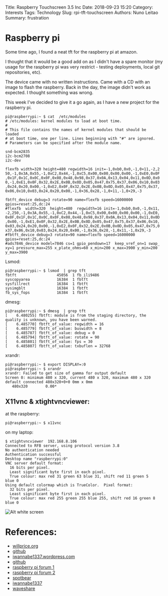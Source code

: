 Title: Raspberry Touchscreen 3.5 Inc
Date: 2018-09-23 15:20
Category: Interests
Tags: Technology
Slug: rpi-tft-touchscreen
Authors: Nuno Leitao
Summary: frustration

# Raspberry pi

Some time ago, I found a neat tft for the raspberry pi at amazon.

I thought that it would be a good add on as I didn't have a spare monitor (my usage for the raspberry pi was very restrict - testing deployments, local git repositories, etc).

The device came with no written instructions. Came with a CD with an image to flash the raspberry. Back in the day, the image didn't work as expected. I thought something was wrong.

This week I've decided to give it a go again, as I have a new project for the raspberry pi.



    pi@raspberrypi:~ $ cat  /etc/modules
    # /etc/modules: kernel modules to load at boot time.
    #
    # This file contains the names of kernel modules that should be     loaded
    # at boot time, one per line. Lines beginning with "#" are ignored.
    # Parameters can be specified after the module name.
    
    snd-bcm2835
    i2c-bcm2708  
    i2c-dev
    
    flexfb width=320 height=480 regwidth=16 init=-1,0xb0,0x0,-1,0×11,-2,2    50,-1,0x3A,0x55,-1,0xC2,0x44,-1,0xC5,0x00,0x00,0x00,0x00,-1,0xE0,0x0F    ,0x1F,0x1C,0x0C,0x0F,0x08,0x48,0x98,0x37,0x0A,0x13,0x04,0x11,0x0D,0x0    0,-1,0xE1,0x0F,0x32,0x2E,0x0B,0x0D,0x05,0x47,0x75,0x37,0x06,0x10,0x03    ,0x24,0x20,0x00,-1,0xE2,0x0F,0x32,0x2E,0x0B,0x0D,0x05,0x47,0x75,0x37,    0x06,0x10,0x03,0x24,0x20,0x00,-1,0×36,0x28,-1,0×11,-1,0×29,-3
    
    fbtft_device debug=3 rotate=90 name=flexfb speed=16000000     gpios=reset:25,dc:24
    #flexfb  width=320  height=480  regwidth=16 init=-1,0xb0,0x0,-1,0x11,    -2,250,-1,0x3A,0x55,-1,0xC2,0x44,-1,0xC5,0x00,0x00,0x00,0x00,-1,0xE0,    0x0F,0x1F,0x1C,0x0C,0x0F,0x08,0x48,0x98,0x37,0x0A,0x13,0x04,0x11,0x0D    ,0x00,-1,0xE1,0x0F,0x32,0x2E,0x0B,0x0D,0x05,0x47,0x75,0x37,0x06,0x10,    0x03,0x24,0x20,0x00,-1,0xE2,0x0F,0x32,0x2E,0x0B,0x0D,0x05,0x47,0x75,0    x37,0x06,0x10,0x03,0x24,0x20,0x00,-1,0x36,0x28,-1,0x11,-1,0x29,-3
    #fbtft_device debug=3 rotate=90 name=flexfb speed=16000000     gpios=reset:25,dc:24
    #ads7846_device model=7846 cs=1 gpio_pendown=17  keep_vref_on=1 swap_    xy=1 pressure_max=255 x_plate_ohms=60 x_min=200 x_max=3900 y_min=200     y_max=3900

Lsmod:

    pi@raspberrypi:~ $ lsmod  | grep tft
    fbtft                  45056  1 fb_ili9486
    syscopyarea            16384  1 fbtft
    sysfillrect            16384  1 fbtft
    sysimgblt              16384  1 fbtft
    fb_sys_fops            16384  1 fbtft

dmesg:

    pi@raspberrypi:~ $ dmesg  | grep tft
    [    6.480255] fbtft: module is from the staging directory, the quality is unknown, you have been warned.
    [    6.485770] fbtft_of_value: regwidth = 16
    [    6.485779] fbtft_of_value: buswidth = 8
    [    6.485787] fbtft_of_value: debug = 0
    [    6.485794] fbtft_of_value: rotate = 90
    [    6.485801] fbtft_of_value: fps = 30
    [    6.485807] fbtft_of_value: txbuflen = 32768


xrandr:

    pi@raspberrypi:~ $ export DISPLAY=:0
    pi@raspberrypi:~ $ xrandr 
    xrandr: Failed to get size of gamma for output default
    Screen 0: minimum 480 x 320, current 480 x 320, maximum 480 x 320
    default connected 480x320+0+0 0mm x 0mm
       480x320        0.00* 

## X11vnc & xtightvncviewer:

at the raspberry:

    pi@raspberrypi:~ $ x11vnc 

on my laptop:

    $ xtightvncviewer  192.168.8.106
    Connected to RFB server, using protocol version 3.8
    No authentication needed
    Authentication successful
    Desktop name "raspberrypi:0"
    VNC server default format:
      16 bits per pixel.
      Least significant byte first in each pixel.
      True colour: max red 31 green 63 blue 31, shift red 11 green 5     blue 0
    Using default colormap which is TrueColor.  Pixel format:
      32 bits per pixel.
      Least significant byte first in each pixel.
      True colour: max red 255 green 255 blue 255, shift red 16 green 8     blue 0
    
![Alt white screen]({static}/images/RaspberryTFTGPIO.jpg)


# References:

- [willprice.org](https://www.willprice.org/2017/09/16/adventures-with-tft-screens-for-raspberry-pi.html)
- [github](https://github.com/goodtft/LCD-show)
- [iwannabe1337.wordpress.com](https://iwannabe1337.wordpress.com/2016/03/26/rpi-set-raspberry-pi-lcd-3-5-inch-rpi-lcd-v3-0/)
- [github](https://github.com/swkim01/waveshare-dtoverlays)
- [raspberry pi forum 1](https://www.raspberrypi.org/forums/viewtopic.php?f=44&t=173993&p=1112311#p1111423)
- [raspberry pi forum 2](https://www.raspberrypi.org/forums/viewtopic.php?t=119088)
- [spotbear](http://www.spotpear.com/learn/EN/raspberry-pi/Raspberry-Pi-LCD/Drive-the-LCD.html)
- [iwannabe1337](https://iwannabe1337.wordpress.com/2016/03/26/rpi-set-raspberry-pi-lcd-3-5-inch-rpi-lcd-v3-0/)
- [waveshare](https://www.waveshare.com/wiki/3.5inch_RPi_LCD_(A)#Method_1._Driver_installation)
